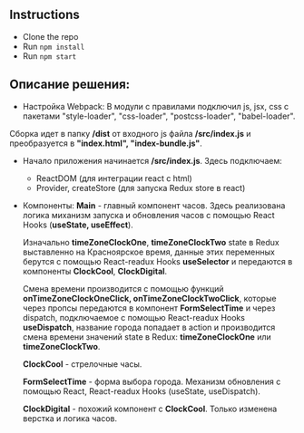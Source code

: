 ## Instructions

* Clone the repo
* Run `npm install`
* Run `npm start`

## Описание решения:

* Настройка Webpack: В модули с правилами подключил js, jsx, css с пакетами "style-loader", "css-loader", "postcss-loader", "babel-loader".

Сборка идет в папку **/dist** от входного js файла **/src/index.js** и преобразуется в **"index.html", "index-bundle.js"**.

* Начало приложения начинается **/src/index.js**. Здесь подключаем:  
  * ReactDOM (для интеграции react c html)
  * Provider, createStore (для запуска Redux store в react)

* Компоненты:
  **Main** - главный компонент часов. Здесь реализована логика миханизм запуска и обновления часов с помощью React Hooks (**useState, useEffect**). 

  Изначально **timeZoneClockOne**, **timeZoneClockTwo** state в Redux выставленно на Красноярское время, данные этих переменных берутся с помощью React-readux Hooks **useSelector** и передаются в компоненты **ClockCool**, **ClockDigital**.

  Смена времени производится с помощью функций **onTimeZoneClockOneClick, onTimeZoneClockTwoClick**, которые через пропсы передаются в компонент **FormSelectTime** и через dispatch, подключаемое с помощью React-readux Hooks **useDispatch**, название города попадает в action и производится смена времени значений state в Redux: **timeZoneClockOne** или **timeZoneClockTwo**.

  **ClockCool** - стрелочные часы.

  **FormSelectTime** - форма выбора города. Механизм обновления с помощью React, React-readux Hooks (useState, useDispatch). 

  **ClockDigital** - похожий компонент с **ClockCool**. Только изменена верстка и логика часов.